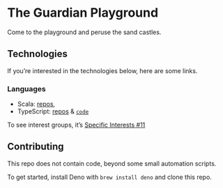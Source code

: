 # The Guardian Playground

Come to the playground and peruse the sand castles.

## Technologies

If you’re interested in the technologies below, here are some links.

### Languages

- Scala:
  [repos](https://github.com/search?l=Scala&q=org%3Aguardian&type=Repositories),
- TypeScript:
  [repos](https://github.com/search?l=TypeScript&q=org%3Aguardian&type=Repositories)
  & [`code`](https://cs.github.com/?q=org%3Aguardian+language%3ATypeScript)

To see interest groups, it’s
[Specific Interests #11](https://github.com/guardian/playground/issues/11)

## Contributing

This repo does not contain code, beyond some small automation scripts.

To get started, install Deno with `brew install deno` and clone this repo.
